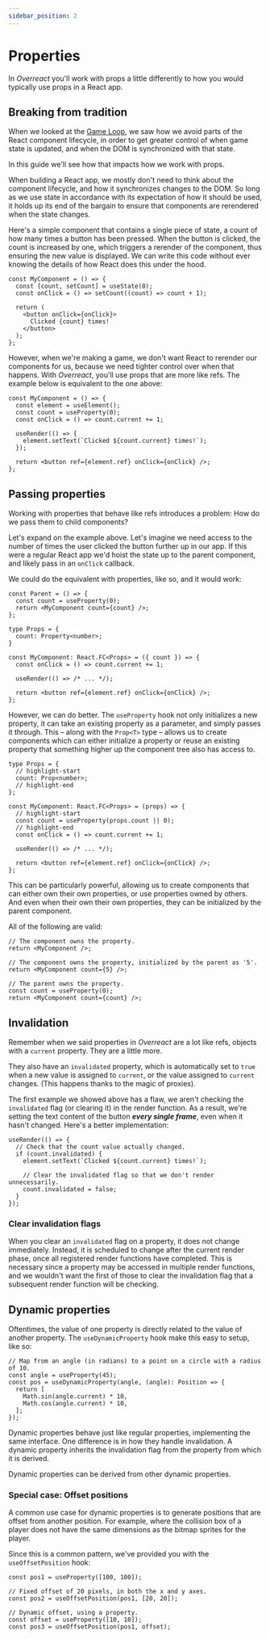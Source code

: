 ```yaml
---
sidebar_position: 2
---
```


# Properties

In _Overreact_ you'll work with props a little differently to how you would typically use props in a React app.

## Breaking from tradition

When we looked at the [Game Loop](./game-loop), we saw how we avoid parts of the React component lifecycle, in order to get greater control of when game state is updated, and when the DOM is synchronized with that state.

In this guide we'll see how that impacts how we work with props.

When building a React app, we mostly don't need to think about the component lifecycle, and how it synchronizes changes to the DOM. So long as we use state in accordance with its expectation of how it should be used, it holds up its end of the bargain to ensure that components are rerendered when the state changes.

Here's a simple component that contains a single piece of state, a count of how many times a button has been pressed. When the button is clicked, the count is increased by one, which triggers a rerender of the component, thus ensuring the new value is displayed. We can write this code without ever knowing the details of how React does this under the hood.

```tsx
const MyComponent = () => {
  const [count, setCount] = useState(0);
  const onClick = () => setCount((count) => count + 1);

  return (
    <button onClick={onClick}>
      Clicked {count} times!
    </button>
  );
};
```

However, when we're making a game, we don't want React to rerender our components for us, because we need tighter control over when that happens. With _Overreact_, you'll use props that are more like refs. The example below is equivalent to the one above:

```tsx
const MyComponent = () => {
  const element = useElement();
  const count = useProperty(0);
  const onClick = () => count.current += 1;

  useRender(() => {
    element.setText(`Clicked ${count.current} times!`);
  });

  return <button ref={element.ref} onClick={onClick} />;
};
```

## Passing properties

Working with properties that behave like refs introduces a problem: How do we pass them to child components?

Let's expand on the example above. Let's imagine we need access to the number of times the user clicked the button further up in our app. If this were a regular React app we'd hoist the state up to the parent component, and likely pass in an `onClick` callback.

We could do the equivalent with properties, like so, and it would work:

```tsx
const Parent = () => {
  const count = useProperty(0);
  return <MyComponent count={count} />;
};

type Props = {
  count: Property<number>;
}

const MyComponent: React.FC<Props> = ({ count }) => {
  const onClick = () => count.current += 1;

  useRender(() => /* ... */);

  return <button ref={element.ref} onClick={onClick} />;
};
```

However, we can do better. The `useProperty` hook not only initializes a new property, it can take an existing property as a parameter, and simply passes it through. This – along with the `Prop<T>` type – allows us to create components which can either initialize a property or reuse an existing property that something higher up the component tree also has access to.


```tsx
type Props = {
  // highlight-start
  count: Prop<number>;
  // highlight-end
};

const MyComponent: React.FC<Props> = (props) => {
  // highlight-start
  const count = useProperty(props.count || 0);
  // highlight-end
  const onClick = () => count.current += 1;

  useRender(() => /* ... */);

  return <button ref={element.ref} onClick={onClick} />;
};
```

This can be particularly powerful, allowing us to create components that can either own their own properties, or use properties owned by others. And even when their own their own properties, they can be initialized by the parent component.

All of the following are valid:

```tsx
// The component owns the property.
return <MyComponent />;

// The component owns the property, initialized by the parent as '5'.
return <MyComponent count={5} />;

// The parent owns the property.
const count = useProperty(0);
return <MyComponent count={count} />;
```

## Invalidation

Remember when we said properties in _Overreact_ are a lot like refs, objects with a `current` property. They are a little more.

They also have an `invalidated` property, which is automatically set to `true` when a new value is assigned to `current`, or the value assigned to `current` changes. (This happens thanks to the magic of proxies).

The first example we showed above has a flaw, we aren't checking the `invalidated` flag (or clearing it) in the render function. As a result, we're setting the text content of the button ___every single frame___, even when it hasn't changed. Here's a better implementation:

```tsx
useRender(() => {
  // Check that the count value actually changed.
  if (count.invalidated) {
    element.setText(`Clicked ${count.current} times!`);

    // Clear the invalidated flag so that we don't render unnecessarily.
    count.invalidated = false;
  }
});
```

### Clear invalidation flags

When you clear an `invalidated` flag on a property, it does not change immediately. Instead, it is scheduled to change after the current render phase, once all registered render functions have completed. This is necessary since a property may be accessed in multiple render functions, and we wouldn't want the first of those to clear the invalidation flag that a subsequent render function will be checking.

## Dynamic properties

Oftentimes, the value of one property is directly related to the value of another property. The `useDynamicProperty` hook make this easy to setup, like so:

```tsx
// Map from an angle (in radians) to a point on a circle with a radius of 10.
const angle = useProperty(45);
const pos = useDynamicProperty(angle, (angle): Position => {
  return [
    Math.sin(angle.current) * 10,
    Math.cos(angle.current) * 10,
  ];
});
```

Dynamic properties behave just like regular properties, implementing the same interface. One difference is in how they handle invalidation. A dynamic property inherits the invalidation flag from the property from which it is derived.

Dynamic properties can be derived from other dynamic properties.

### Special case: Offset positions

A common use case for dynamic properties is to generate positions that are offset from another position. For example, where the collision box of a player does not have the same dimensions as the bitmap sprites for the player.

Since this is a common pattern, we've provided you with the `useOffsetPosition` hook:

```tsx
const pos1 = useProperty([100, 100]);

// Fixed offset of 20 pixels, in both the x and y axes.
const pos2 = useOffsetPosition(pos1, [20, 20]);

// Dynamic offset, using a property.
const offset = useProperty([10, 10]);
const pos3 = useOffsetPosition(pos1, offset);
```